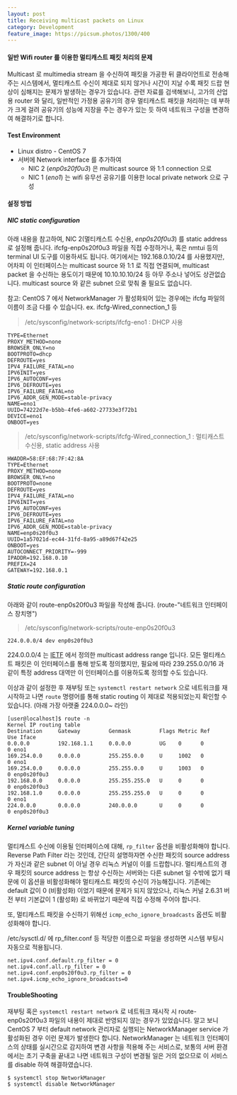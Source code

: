 ```yaml
---
layout: post
title: Receiving multicast packets on Linux
category: Development
feature_image: https://picsum.photos/1300/400
---
```

<!-- more -->

#### 일반 Wifi router 를 이용한 멀티캐스트 패킷 처리의 문제
Multicast 로 multimedia stream 을 수신하여 패킷을 가공한 뒤 클라이언트로 전송해주는 시스템에서, 멀티캐스트 수신이 제대로 되지 않거나 시간이 지날 수록 패킷 드랍 현상이 심해지는 문제가 발생하는 경우가 있습니다. 관련 자료를 검색해보니, 고가의 산업용 router 와 달리, 일반적인 가정용 공유기의 경우 멀티캐스트 패킷을 처리하는 데 부하가 크게 걸려 공유기의 성능에 지장을 주는 경우가 있는 듯 하여 네트워크 구성을 변경하여 해결하기로 합니다.

#### Test Environment
- Linux distro - CentOS 7
- 서버에 Network interface 를 추가하여
  - NIC 2 (_enp0s20f0u3_) 은 multicast source 와 1:1 connection 으로
  - NIC 1 (_eno1_) 는 wifi 유무선 공유기를 이용한 local private network 으로 구성

#### 설정 방법

##### NIC static configuration


아래 내용을 참고하여, NIC 2(멀티캐스트 수신용, _enp0s20f0u3_) 를 static address 로 설정해 줍니다. ifcfg-enp0s20f0u3 파일을 직접 수정하거나, 혹은 nmtui 등의 terminal UI 도구를 이용하셔도 됩니다. 여기에서는 192.168.0.10/24 를 사용했지만, 어차피 이 인터페이스는 multicast source 와 1:1 로 직접 연결되며, multicast packet 을 수신하는 용도이기 때문에 10.10.10.10/24 등 아무 주소나 넣어도 상관없습니다. multicast source 와 같은 subnet 으로 맞춰 줄 필요도 없습니다.

참고: CentOS 7 에서 NetworkManager 가 활성화되어 있는 경우에는 ifcfg 파일의 이름이 조금 다를 수 있습니다. ex. ifcfg-Wired_connection_1 등

> /etc/sysconfig/network-scripts/ifcfg-eno1 : DHCP 사용
```shell
TYPE=Ethernet
PROXY_METHOD=none
BROWSER_ONLY=no
BOOTPROTO=dhcp
DEFROUTE=yes
IPV4_FAILURE_FATAL=no
IPV6INIT=yes
IPV6_AUTOCONF=yes
IPV6_DEFROUTE=yes
IPV6_FAILURE_FATAL=no
IPV6_ADDR_GEN_MODE=stable-privacy
NAME=eno1
UUID=74222d7e-b5bb-4fe6-a602-27733e3f72b1
DEVICE=eno1
ONBOOT=yes
```
> /etc/sysconfig/network-scripts/ifcfg-Wired_connection_1 : 멀티캐스트 수신용, static address  사용
```shell
HWADDR=58:EF:68:7F:42:8A
TYPE=Ethernet
PROXY_METHOD=none
BROWSER_ONLY=no
BOOTPROTO=none
DEFROUTE=yes
IPV4_FAILURE_FATAL=no
IPV6INIT=yes
IPV6_AUTOCONF=yes
IPV6_DEFROUTE=yes
IPV6_FAILURE_FATAL=no
IPV6_ADDR_GEN_MODE=stable-privacy
NAME=enp0s20f0u3
UUID=1a57021d-ec44-31fd-8a95-a89d67f42e25
ONBOOT=yes
AUTOCONNECT_PRIORITY=-999
IPADDR=192.168.0.10
PREFIX=24
GATEWAY=192.168.0.1
```

##### Static route configuration

아래와 같이 route-enp0s20f0u3 파일을 작성해 줍니다. (route-"네트워크 인터페이스 장치명")

> /etc/sysconfig/network-scripts/route-enp0s20f0u3

```shell
224.0.0.0/4 dev enp0s20f0u3
```
224.0.0.0/4 는 [IETF](ietf.org) 에서 정의한 multicast address range 입니다. 모든 멀티캐스트 패킷은 이 인터페이스를 통해 받도록 정의했지만, 필요에 따라 239.255.0.0/16 과 같이 특정 address 대역만 이 인터페이스를 이용하도록 정의할 수도 있습니다.

이상과 같이 설정한 후 재부팅 또는 `systemctl restart network` 으로 네트워크를 재시작하고 나면 `route` 명령어를 통해 static routing 이 제대로 적용되었는지 확인할 수 있습니다. (아래 가장 아랫줄 224.0.0.0~ 라인)

```shell
[user@localhost]$ route -n
Kernel IP routing table
Destination     Gateway         Genmask         Flags Metric Ref    Use Iface
0.0.0.0         192.168.1.1     0.0.0.0         UG    0      0        0 eno1
169.254.0.0     0.0.0.0         255.255.0.0     U     1002   0        0 eno1
169.254.0.0     0.0.0.0         255.255.0.0     U     1003   0        0 enp0s20f0u3
192.168.0.0     0.0.0.0         255.255.255.0   U     0      0        0 enp0s20f0u3
192.168.1.0     0.0.0.0         255.255.255.0   U     0      0        0 eno1
224.0.0.0       0.0.0.0         240.0.0.0       U     0      0        0 enp0s20f0u3
```

##### Kernel variable tuning

멀티캐스트 수신에 이용될 인터페이스에 대해, `rp_filter` 옵션을 비활성화해야 합니다. Reverse Path Filter 라는 것인데, 간단히 설명하자면 수신한 패킷의 source address 가 자신과 같은 subnet 이 아닐 경우 리눅스 커널이 이를 드랍합니다. 멀티캐스트의 경우 패킷의 source address 는 항상 수신하는 서버와는 다른 subnet 일 수밖에 없기 때문에 이 옵션을 비활성화해야 멀티캐스트 패킷의 수신이 가능해집니다. 기존에는 default 값이 0 (비활성화) 이었기 때문에 문제가 되지 않았으나, 리눅스 커널 2.6.31 버전 부터 기본값이 1 (활성화) 로 바뀌었기 때문에 직접 수정해 주어야 합니다.

또, 멀티캐스트 패킷을 수신하기 위해선 `icmp_echo_ignore_broadcasts` 옵션도 비활성화해야 합니다.

/etc/sysctl.d/ 에 rp_filter.conf 등 적당한 이름으로 파일을 생성하면 시스템 부팅시 자동으로 적용됩니다.

```shell
net.ipv4.conf.default.rp_filter = 0
net.ipv4.conf.all.rp_filter = 0
net.ipv4.conf.enp0s20f0u3.rp_filter = 0
net.ipv4.icmp_echo_ignore_broadcasts=0
```

#### TroubleShooting

재부팅 혹은 `systemctl restart network` 로 네트워크 재시작 시 route-enp0s20f0u3 파일의 내용이 제대로 반영되지 않는 경우가 있었습니다. 알고 보니 CentOS 7 부터 default network 관리자로 실행되는 NetworkManager service 가 활성화된 경우 이런 문제가 발생한다 합니다. NetworkManager 는 네트워크 인터페이스의 상태를 실시간으로 감지하여 변경 사항을 적용해 주는 서비스로, 보통의 서버 환경에서는 초기 구축을 끝내고 나면 네트워크 구성이 변경될 일은 거의 없으므로 이 서비스를 disable 하여 해결하였습니다.

```Shell
$ systemctl stop NetworkManager
$ systemctl disable NetworkManager
```
